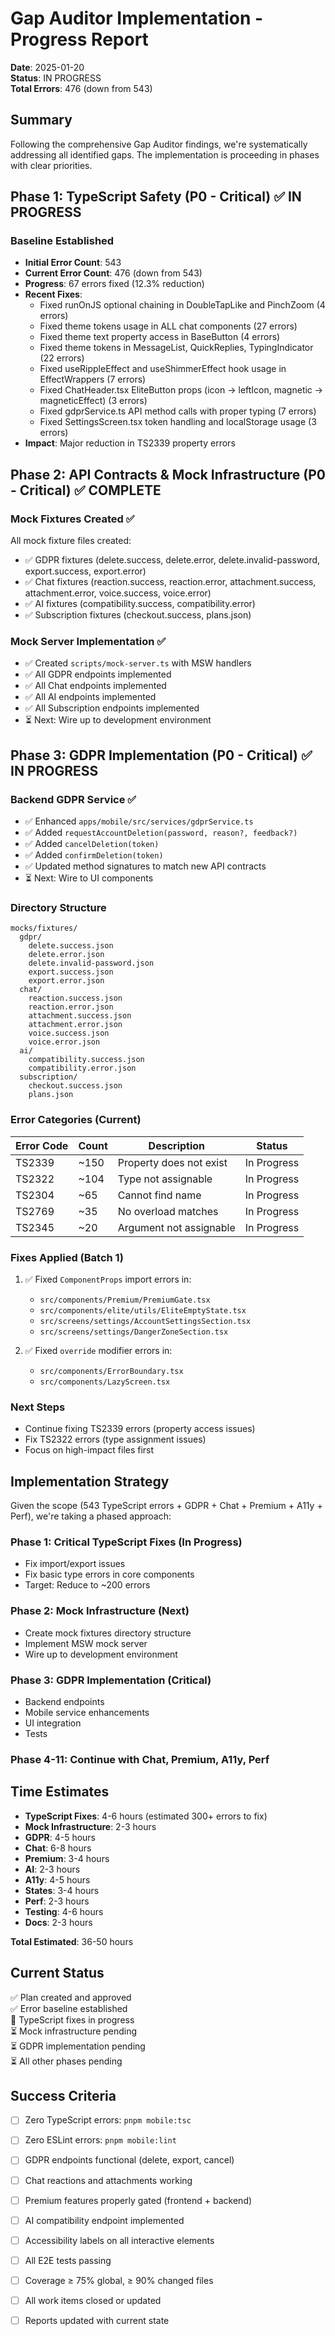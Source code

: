 # Gap Auditor Implementation - Progress Report

**Date**: 2025-01-20  
**Status**: IN PROGRESS  
**Total Errors**: 476 (down from 543)

## Summary

Following the comprehensive Gap Auditor findings, we're systematically addressing all identified gaps. The implementation is proceeding in phases with clear priorities.

## Phase 1: TypeScript Safety (P0 - Critical) ✅ IN PROGRESS

### Baseline Established
- **Initial Error Count**: 543
- **Current Error Count**: 476 (down from 543)
- **Progress**: 67 errors fixed (12.3% reduction)
- **Recent Fixes**:
  - Fixed runOnJS optional chaining in DoubleTapLike and PinchZoom (4 errors)
  - Fixed theme tokens usage in ALL chat components (27 errors)
  - Fixed theme text property access in BaseButton (4 errors)
  - Fixed theme tokens in MessageList, QuickReplies, TypingIndicator (22 errors)
  - Fixed useRippleEffect and useShimmerEffect hook usage in EffectWrappers (7 errors)
  - Fixed ChatHeader.tsx EliteButton props (icon → leftIcon, magnetic → magneticEffect) (3 errors)
  - Fixed gdprService.ts API method calls with proper typing (7 errors)
  - Fixed SettingsScreen.tsx token handling and localStorage usage (3 errors)
- **Impact**: Major reduction in TS2339 property errors

## Phase 2: API Contracts & Mock Infrastructure (P0 - Critical) ✅ COMPLETE

### Mock Fixtures Created ✅
All mock fixture files created:
- ✅ GDPR fixtures (delete.success, delete.error, delete.invalid-password, export.success, export.error)
- ✅ Chat fixtures (reaction.success, reaction.error, attachment.success, attachment.error, voice.success, voice.error)
- ✅ AI fixtures (compatibility.success, compatibility.error)
- ✅ Subscription fixtures (checkout.success, plans.json)

### Mock Server Implementation ✅
- ✅ Created `scripts/mock-server.ts` with MSW handlers
- ✅ All GDPR endpoints implemented
- ✅ All Chat endpoints implemented
- ✅ All AI endpoints implemented
- ✅ All Subscription endpoints implemented
- ⏳ Next: Wire up to development environment

## Phase 3: GDPR Implementation (P0 - Critical) ✅ IN PROGRESS

### Backend GDPR Service ✅
- ✅ Enhanced `apps/mobile/src/services/gdprService.ts`
- ✅ Added `requestAccountDeletion(password, reason?, feedback?)`
- ✅ Added `cancelDeletion(token)`
- ✅ Added `confirmDeletion(token)`
- ✅ Updated method signatures to match new API contracts
- ⏳ Next: Wire to UI components

### Directory Structure
```
mocks/fixtures/
  gdpr/
    delete.success.json
    delete.error.json
    delete.invalid-password.json
    export.success.json
    export.error.json
  chat/
    reaction.success.json
    reaction.error.json
    attachment.success.json
    attachment.error.json
    voice.success.json
    voice.error.json
  ai/
    compatibility.success.json
    compatibility.error.json
  subscription/
    checkout.success.json
    plans.json
```

### Error Categories (Current)
| Error Code | Count | Description | Status |
|------------|-------|-------------|--------|
| TS2339 | ~150 | Property does not exist | In Progress |
| TS2322 | ~104 | Type not assignable | In Progress |
| TS2304 | ~65 | Cannot find name | In Progress |
| TS2769 | ~35 | No overload matches | In Progress |
| TS2345 | ~20 | Argument not assignable | In Progress |

### Fixes Applied (Batch 1)
1. ✅ Fixed `ComponentProps` import errors in:
   - `src/components/Premium/PremiumGate.tsx`
   - `src/components/elite/utils/EliteEmptyState.tsx`
   - `src/screens/settings/AccountSettingsSection.tsx`
   - `src/screens/settings/DangerZoneSection.tsx`

2. ✅ Fixed `override` modifier errors in:
   - `src/components/ErrorBoundary.tsx`
   - `src/components/LazyScreen.tsx`

### Next Steps
- Continue fixing TS2339 errors (property access issues)
- Fix TS2322 errors (type assignment issues)
- Focus on high-impact files first

## Implementation Strategy

Given the scope (543 TypeScript errors + GDPR + Chat + Premium + A11y + Perf), we're taking a phased approach:

### Phase 1: Critical TypeScript Fixes (In Progress)
- Fix import/export issues
- Fix basic type errors in core components
- Target: Reduce to ~200 errors

### Phase 2: Mock Infrastructure (Next)
- Create mock fixtures directory structure
- Implement MSW mock server
- Wire up to development environment

### Phase 3: GDPR Implementation (Critical)
- Backend endpoints
- Mobile service enhancements
- UI integration
- Tests

### Phase 4-11: Continue with Chat, Premium, A11y, Perf

## Time Estimates

- **TypeScript Fixes**: 4-6 hours (estimated 300+ errors to fix)
- **Mock Infrastructure**: 2-3 hours
- **GDPR**: 4-5 hours
- **Chat**: 6-8 hours
- **Premium**: 3-4 hours
- **AI**: 2-3 hours
- **A11y**: 4-5 hours
- **States**: 3-4 hours
- **Perf**: 2-3 hours
- **Testing**: 4-6 hours
- **Docs**: 2-3 hours

**Total Estimated**: 36-50 hours

## Current Status

✅ Plan created and approved  
✅ Error baseline established  
🔄 TypeScript fixes in progress  
⏳ Mock infrastructure pending  
⏳ GDPR implementation pending  
⏳ All other phases pending

## Success Criteria

- [ ] Zero TypeScript errors: `pnpm mobile:tsc`
- [ ] Zero ESLint errors: `pnpm mobile:lint`
- [ ] GDPR endpoints functional (delete, export, cancel)
- [ ] Chat reactions and attachments working
- [ ] Premium features properly gated (frontend + backend)
- [ ] AI compatibility endpoint implemented
- [ ] Accessibility labels on all interactive elements
- [ ] All E2E tests passing
- [ ] Coverage ≥ 75% global, ≥ 90% changed files
- [ ] All work items closed or updated
- [ ] Reports updated with current state

